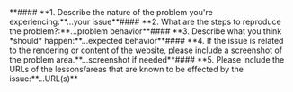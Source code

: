 <!--
Thanks for your interest in The Odin Project. As a courtesy to our maintainers please do a search in our issues to make sure this is not a duplicate of an existing issue. In order to get issues addressed in a reasonable amount of time, we request that you include a baseline of information about the issue you're experiencing and how to reproduce it. Please provide the following:
-->**#### **1. Describe the nature of the problem you're experiencing:**...your issue**#### **2. What are the steps to reproduce the problem?:**...problem behavior**#### **3. Describe what you think *should* happen:**...expected behavior**#### **4. If the issue is related to the rendering or content of the website, please include a screenshot of the problem area.**...screenshot if needed**#### **5. Please include the URLs of the lessons/areas that are known to be effected by the issue:**...URL(s)**
